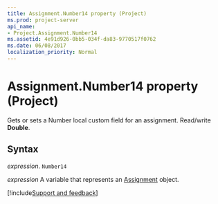 ```yaml
---
title: Assignment.Number14 property (Project)
ms.prod: project-server
api_name:
- Project.Assignment.Number14
ms.assetid: 4e91d926-0bb5-034f-da83-9770517f0762
ms.date: 06/08/2017
localization_priority: Normal
---
```



# Assignment.Number14 property (Project)

Gets or sets a Number local custom field for an assignment. Read/write  **Double**.


## Syntax

_expression_. `Number14`

_expression_ A variable that represents an [Assignment](./Project.Assignment.md) object.

[!include[Support and feedback](~/includes/feedback-boilerplate.md)]